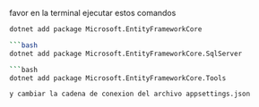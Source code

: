 favor en la terminal ejecutar estos comandos 

```bash
dotnet add package Microsoft.EntityFrameworkCore

```bash
dotnet add package Microsoft.EntityFrameworkCore.SqlServer

```bash
dotnet add package Microsoft.EntityFrameworkCore.Tools

y cambiar la cadena de conexion del archivo appsettings.json 

